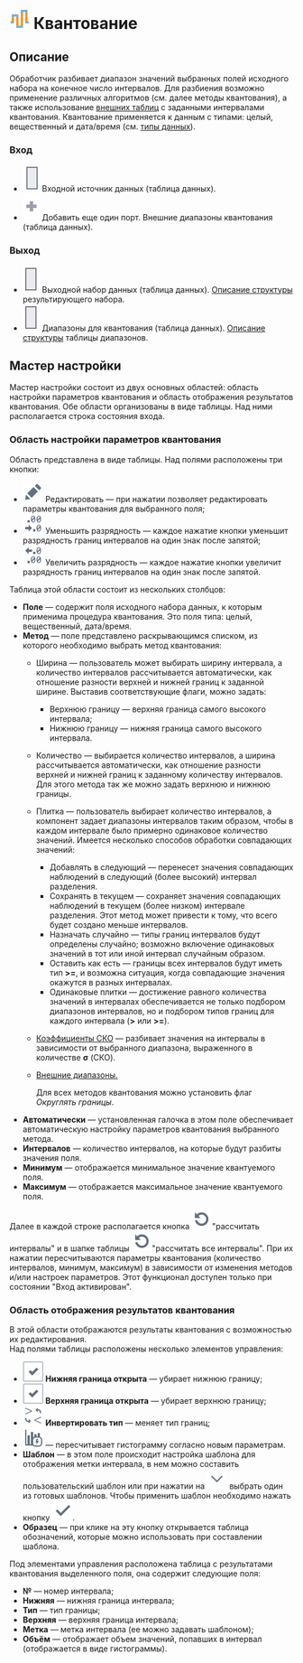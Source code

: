 # ![ ](../../images/icons/components/binning_default.svg) Квантование

## Описание

Обработчик разбивает диапазон значений выбранных полей исходного набора на конечное число интервалов. Для разбиения возможно применение различных алгоритмов (см. далее методы квантования), а также использование [внешних таблиц](./quantization/outdoor-ranges.md) с заданными интервалами квантования. Квантование применяется к данным с типами: целый, вещественный и дата/время (см. [типы данных](../../data/datatype.md)).

### Вход

* ![ ](../../images/icons/app/node/ports/inputs/table_inactive.svg) Входной источник данных (таблица данных).
* ![ ](../../images/icons/app/node/ports/add/add_inactive_default.svg) Добавить еще один порт. Внешние диапазоны квантования (таблица данных).

### Выход

* ![ ](../../images/icons/app/node/ports/outputs/table_inactive.svg) Выходной набор данных (таблица данных). [Описание структуры](./quantization/calculated-columns.md) результирующего набора.
* ![ ](../../images/icons/app/node/ports/outputs/table_inactive.svg) Диапазоны для квантования (таблица данных). [Описание структуры](./quantization/ranges-quantization.md) таблицы диапазонов.

## Мастер настройки

Мастер настройки состоит из двух основных областей:  область настройки параметров квантования  и область  отображения результатов квантования. Обе области организованы в виде таблицы. Над ними располагается строка состояния входа.

### Область настройки параметров квантования

Область представлена в виде таблицы. Над полями расположены три кнопки:

* ![ ](../../images/icons/toolbar-controls/edit_default.svg) Редактировать — при нажатии позволяет редактировать параметры квантования для выбранного поля;
* ![ ](../../images/icons/toolbar-controls/dec-decimal-places-count_default.svg) Уменьшить разрядность — каждое нажатие кнопки уменьшит разрядность границ интервалов на один знак после запятой;
* ![ ](../../images/icons/toolbar-controls/inc-decimal-places-count_default.svg) Увеличить разрядность — каждое нажатие кнопки увеличит разрядность границ интервалов на один знак после запятой.

Таблица этой области состоит из нескольких столбцов:

* **Поле** — содержит поля исходного набора данных, к которым применима процедура квантования. Это поля типа: целый, вещественный,  дата/время.
* **Метод** — поле представлено раскрывающимся списком, из которого необходимо выбрать метод квантования:
  * Ширина — пользователь может выбирать ширину интервала, а количество интервалов рассчитывается автоматически, как отношение разности верхней и нижней границ к заданной ширине. Выставив соответствующие флаги, можно задать:
    * Верхнюю границу — верхняя граница самого высокого интервала;
    * Нижнюю границу — нижняя граница самого высокого интервала.
  * Количество — выбирается количество интервалов, а ширина рассчитывается автоматически, как отношение разности верхней и нижней границ к заданному количеству интервалов. Для этого метода так же можно задать верхнюю и нижнюю границы.
  * Плитка — пользователь выбирает количество интервалов, а компонент задает диапазоны интервалов таким образом, чтобы в каждом интервале было примерно одинаковое количество значений. Имеется несколько способов обработки совпадающих значений:
    * Добавлять в следующий — перенесет значения совпадающих наблюдений в следующий (более высокий) интервал разделения.
    * Сохранять в текущем — сохраняет значения совпадающих наблюдений в текущем (более низком) интервале разделения. Этот метод может привести к тому, что всего будет создано меньше интервалов.
    * Назначать случайно — типы границ интервалов будут определены случайно; возможно включение одинаковых значений в тот или иной интервал случайным образом.
    * Оставить как есть — границы всех интервалов будут иметь тип **>=**, и возможна ситуация, когда совпадающие значения окажутся в разных интервалах.
    * Одинаковые плитки — достижение равного количества значений в интервалах обеспечивается не только подбором диапазонов интервалов, но и подбором типов границ для каждого интервала (**>** или **>=**).
  * [Коэффициенты СКО](https://wiki.loginom.ru/articles/mean-square-deviation.html) — разбивает значения на интервалы в зависимости от выбранного диапазона, выраженного в количестве **σ** (СКО).
  * [Внешние диапазоны.](./quantization/outdoor-ranges.md)
  
    Для всех методов квантования можно установить флаг *Округлять границы*. 
* **Автоматически** — установленная галочка в этом поле обеспечивает автоматическую настройку параметров квантования выбранного метода.
* **Интервалов** — количество интервалов, на которые будут разбиты значения поля.
* **Минимум** — отображается минимальное значение квантуемого поля.
* **Максимум** — отображается максимальное значение квантуемого поля.

Далее в каждой строке  располагается кнопка ![ ](../../images/icons/toolbar-controls/refresh_default.svg)"рассчитать интервалы" и в шапке таблицы ![ ](../../images/icons/toolbar-controls/refresh_default.svg)"рассчитать все интервалы". При их нажатии пересчитываются параметры квантования (количество интервалов, минимум, максимум) в зависимости от изменения методов и/или настроек параметров. Этот функционал доступен только при состоянии "Вход активирован".

### Область  отображения результатов квантования

В этой области отображаются результаты квантования с возможностью их редактирования.  
Над полями таблицы расположены несколько элементов управления:

* ![ ](../../images/icons/checkbox-states/checked_default.svg) **Нижняя граница открыта** — убирает нижнюю границу;
* ![ ](../../images/icons/checkbox-states/checked_default.svg) **Верхняя граница открыта** — убирает верхнюю границу;
* ![ ](../../images/icons/toolbar-controls/invert-bound-type_default.svg) **Инвертировать тип** — меняет тип границ;
* ![ ](../../images/icons/toolbar-controls/calculate-barchart_default.svg) — пересчитывает гистограмму согласно новым параметрам.
* **Шаблон** — в этом поле происходит настройка шаблона для отображения метки интервала, в нем можно составить пользовательский шаблон или при нажатии на ![ ](../../images/icons/toolbar-controls/down_default.svg) выбрать один из готовых шаблонов. Чтобы применить шаблон необходимо нажать кнопку ![ ](../../images/icons/toolbar-controls/apply_default.svg).
* **Образец** — при клике на эту кнопку открывается таблица обозначений, которые можно использовать при составлении шаблона.

Под элементами управления расположена таблица с результатами квантования выделенного поля, она содержит следующие поля:

* **№** — номер интервала;
* **Нижняя** — нижняя граница интервала;
* **Тип** — тип границы;
* **Верхняя** — верхняя граница интервала;
* **Метка** — метка интервала (ее можно задавать шаблоном);
* **Объём** — отображает объем значений, попавших в интервал (отображается в виде гистограммы).
